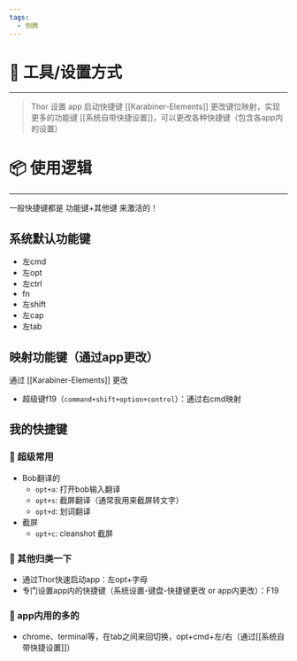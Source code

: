 ```yaml
---
tags:
  - 倒腾
---
```



# 🔧 工具/设置方式
----
> Thor 设置 app 启动快捷键
> [[Karabiner-Elements]] 更改键位映射，实现更多的功能键
> [[系统自带快捷设置]]，可以更改各种快捷键（包含各app内的设置）
# 📦 使用逻辑
----
一般快捷键都是 功能键+其他键 来激活的！
## 系统默认功能键
- 左cmd
- 左opt
- 左ctrl
- fn
- 左shift
- 左cap
- 左tab
## 映射功能键（通过app更改）
通过 [[Karabiner-Elements]] 更改
- 超级键f19（`command+shift+option+control`）：通过右cmd映射
## 我的快捷键
### 🍥 超级常用
- Bob翻译的
	- `opt+a`: 打开bob输入翻译
	- `opt+s`: 截屏翻译（通常我用来截屏转文字）
	- `opt+d`: 划词翻译
- 截屏
	- `opt+c`: cleanshot 截屏
### 🍥 其他归类一下
- 通过Thor快速启动app：左opt+字母
- 专门设置app内的快捷键（系统设置-键盘-快捷键更改 or app内更改）：F19
### 🍥 app内用的多的
- chrome、terminal等，在tab之间来回切换，opt+cmd+左/右（通过[[系统自带快捷设置]]）